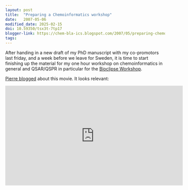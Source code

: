 ```yaml
---
layout: post
title:  "Preparing a Chemoinformatics workshop"
date:   2007-05-06
modified_date: 2025-02-15
doi: 10.59350/tsx3t-7tp17
blogger-link: https://chem-bla-ics.blogspot.com/2007/05/preparing-chemoinformatics-workshop.html
tags:
---
```


After handing in a new draft of my PhD manuscript with my co-promotors last friday, and a week before we leave for Sweden, it is
time to start finishing up the material for my one hour workshop on chemoinformatics in general and QSAR/QSPR in particular for the
[Bioclipse Workshop](http://teacher.bmc.uu.se/BioclipseWS07).

[Pierre blogged](http://plindenbaum.blogspot.com/2007/05/does-this-remind-you-of-anything.html) about this movie. It looks relevant:

<iframe width="560" height="315" src="https://www.youtube.com/embed/xFAWR6hzZek" title="YouTube video player"
  frameborder="0" allow="accelerometer; autoplay; clipboard-write; encrypted-media; gyroscope; picture-in-picture; web-share"
  referrerpolicy="strict-origin-when-cross-origin" allowfullscreen>
</iframe>
